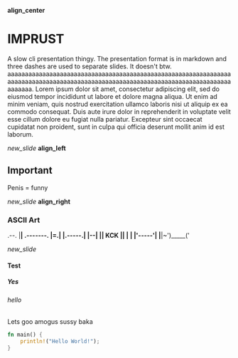 **align_center**
# IMPRUST
A slow cli presentation thingy.
The presentation format is in markdown and three dashes are used to separate slides. 
It doesn't btw. aaaaaaaaaaaaaaaaaaaaaaaaaaaaaaaaaaaaaaaaaaaaaaaaaaaaaaaaaaaaaaaaaaaaaaaaaaaaaaaaaaaaaaaaaaaaaaaaaaaaaaaaaaaaaaaaaaaaaaaaaaaaaaaaaaaaaaa.
Lorem ipsum dolor sit amet, consectetur adipiscing elit, sed do eiusmod tempor incididunt ut labore et dolore magna aliqua. Ut enim ad minim veniam, quis nostrud exercitation ullamco laboris nisi ut aliquip ex ea commodo consequat. Duis aute irure dolor in reprehenderit in voluptate velit esse cillum dolore eu fugiat nulla pariatur. Excepteur sint occaecat cupidatat non proident, sunt in culpa qui officia deserunt mollit anim id est laborum.

*new_slide*
**align_left**
## Important
Penis =    funny


*new_slide*
**align_right**
### ASCII Art
.--.
|__| .-------.
|=.| |.-----.|
|--| || KCK ||
|  | |'-----'|
|__|~')_____('

*new_slide*
#### Test
##### Yes
###### hello
Lets goo amogus
sussy baka
```rust
fn main() {
    println!("Hello World!");
}
```